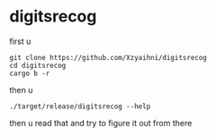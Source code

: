 # digitsrecog

first u
```
git clone https://github.com/Xzyaihni/digitsrecog
cd digitsrecog
cargo b -r
```

then u
```
./target/release/digitsrecog --help
```

then u read that and try to figure it out from there
